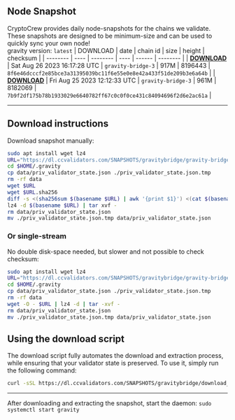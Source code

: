 ## Node Snapshot
CryptoCrew provides daily node-snapshots for the chains we validate. These snapshots are designed to be minimum-size and can be used to quickly sync your own node!  
gravity version: `latest`
| DOWNLOAD | date | chain id | size | height | checksum |
| -------- | ---- | -------- | ---- | ------ | -------- |
| **[DOWNLOAD](https://dl.ccvalidators.com/SNAPSHOTS/$CHAIN_NAME/gravity-bridge-3_8196443.tar.lz4)** | Sat Aug 26 2023 16:17:28 UTC | `gravity-bridge-3` | 917M | 8196443 | `8f6e46dcccf2e85bce3a31395039bc11f6e55e0e8e42a433f51de209b3e6a64b` |
| **[DOWNLOAD](https://dl.ccvalidators.com/SNAPSHOTS/$CHAIN_NAME/gravity-bridge-3_8182069.tar.lz4)** | Fri Aug 25 2023 12:12:33 UTC | `gravity-bridge-3` | 961M | 8182069 | `7b9f2df175b78b1933029e6640782ff67c0c0f0ce431c84094696f2d6e2ac61a` |

---

## Download instructions
Download snapshot manually:
```sh
sudo apt install wget lz4
URL="https://dl.ccvalidators.com/SNAPSHOTS/gravitybridge/gravity-bridge-3_8196443.tar.lz4"
cd $HOME/.gravity
cp data/priv_validator_state.json ./priv_validator_state.json.tmp
rm -rf data
wget $URL
wget $URL.sha256
diff -s <(sha256sum $(basename $URL) | awk '{print $1}') <(cat $(basename $URL).sha256)
lz4 -d $(basename $URL) | tar xvf -
rm data/priv_validator_state.json
mv ./priv_validator_state.json.tmp data/priv_validator_state.json
```

### Or single-stream
No double disk-space needed, but slower and not possible to check checksum:
```sh
sudo apt install wget lz4
URL="https://dl.ccvalidators.com/SNAPSHOTS/gravitybridge/gravity-bridge-3_8196443.tar.lz4"
cd $HOME/.gravity
cp data/priv_validator_state.json ./priv_validator_state.json.tmp
rm -rf data
wget -O - $URL | lz4 -d | tar -xvf -
rm data/priv_validator_state.json
mv ./priv_validator_state.json.tmp data/priv_validator_state.json
```





## Using the download script

The download script fully automates the download and extraction process, while ensuring that your validator state is preserved. To use it, simply run the following command:
```sh
curl -sSL https://dl.ccvalidators.com/SNAPSHOTS/gravitybridge/download_snapshot.sh | bash
```
---

After downloading and extracting the snapshot, start the daemon: `sudo systemctl start gravity`

